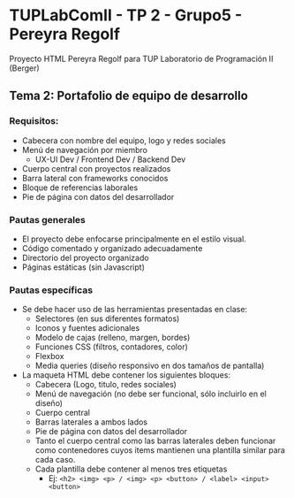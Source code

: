 # TUPLabComII - TP 2 - Grupo5 - Pereyra Regolf
Proyecto HTML Pereyra Regolf para TUP Laboratorio de Programación II (Berger)

## Tema 2: Portafolio de equipo de desarrollo
### Requisitos:
- Cabecera con nombre del equipo, logo y redes sociales
- Menú de navegación por miembro
  - UX-UI Dev / Frontend Dev / Backend Dev
- Cuerpo central con proyectos realizados
- Barra lateral con frameworks conocidos
- Bloque de referencias laborales
- Pie de página con datos del desarrollador

### Pautas generales
- El proyecto debe enfocarse principalmente en el estilo visual.
- Código comentado y organizado adecuadamente
- Directorio del proyecto organizado
- Páginas estáticas (sin Javascript)

### Pautas específicas
- Se debe hacer uso de las herramientas presentadas en clase:
  - Selectores (en sus diferentes formatos)
  - Iconos y fuentes adicionales
  - Modelo de cajas (relleno, margen, bordes)
  - Funciones CSS (filtros, contadores, color)
  - Flexbox
  - Media queries (diseño responsivo en dos tamaños de pantalla)
- La maqueta HTML debe contener los siguientes bloques:
  - Cabecera (Logo, titulo, redes sociales)
  - Menú de navegación (no debe ser funcional, sólo incluirlo en el diseño)
  - Cuerpo central
  - Barras laterales a ambos lados
  - Pie de página con datos del desarrollador
  - Tanto el cuerpo central como las barras laterales deben funcionar como contenedores cuyos items mantienen una plantilla similar para cada caso.
  - Cada plantilla debe contener al menos tres etiquetas
    - Ej: ```<h2> <img> <p> / <img> <p> <button> / <label> <input> <button> ```
